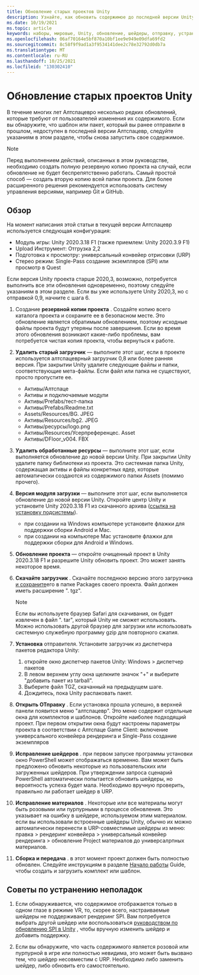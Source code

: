 ```yaml
---
title: Обновление старых проектов Unity
description: Узнайте, как обновить содержимое до последней версии Unity.
ms.date: 10/19/2021
ms.topic: article
keywords: наборы, мировые, Unity, обновление, шейдеры, отправку, устранение неполадок
ms.openlocfilehash: 06af70164e5bf870a10bf1ee9e949e09dfa69fd2
ms.sourcegitcommit: 8c58f9f9ad1a3f9534141dee2c78e32792d0db7a
ms.translationtype: MT
ms.contentlocale: ru-RU
ms.lasthandoff: 10/25/2021
ms.locfileid: "130302410"
---
```

<a name="upgrading-old-unity-projects"></a>Обновление старых проектов Unity
=============================

В течение многих лет Алтспацевро несколько редких обновлений, которые требуют от пользователей изменения их содержимого. Если вы обнаружите, что шаблон или пакет, который вы ранее отправили в прошлом, недоступен в последней версии Алтспацевр, следуйте указаниям в этом разделе, чтобы снова запустить свое содержимое.

> [!NOTE]
> Перед выполнением действий, описанных в этом руководстве, необходимо создать полную резервную копию проекта на случай, если обновление не будет беспрепятственно работать. Самый простой способ — создать вторую копию всей папки проекта. Для более расширенного решения рекомендуется использовать систему управления версиями, например Git и GitHub.

<a name="overview"></a>Обзор
---------

На момент написания этой статьи в текущей версии Алтспацевр используется следующая конфигурация:

* Модуль игры: Unity 2020.3.18 F1 (также приемлем: Unity 2020.3.9 F1)
* Upload Инструмент: Отгрузка 2,2
* Подготовка к просмотру: универсальный конвейер отрисовки (URP)
* Стерео режим: Single-Pass создание экземпляров (SPI) или просмотр в Quest

Если версия Unity проекта старше 2020,3, возможно, потребуется выполнить все эти обновления одновременно, поэтому следуйте указаниям в этом разделе. Если вы уже используете Unity 2020,3, но с отправкой 0,9, начните с шага 6.

1. Создание **резервной копии проекта** . Создайте копию всего каталога проекта и сохраните ее в безопасном месте. Это обновление является обратимым обновлением, поэтому исходные файлы проекта будут утеряны после завершения.
    Если во время этого обновления возникают какие-либо проблемы, вам потребуется чистая копия проекта, чтобы вернуться к работе.

2. **Удалить старый загрузчик** — выполните этот шаг, если в проекте используется алтспацеврный загрузчик 0,8 или более ранняя версия. При закрытии Unity удалите следующие файлы и папки, соответствующие мета-файлы. Если файл или папка не существуют, просто пропустите ее.

    * Активы/Алтспаце
    * Активы и подключаемые модули
    * Активы/Prefabs/тест-папка
    * Активы/Prefabs/Readme.txt
    * Assets/Resources/BG. JPEG
    * Активы/Resources/bg2. JPEG
    * Активы/ресурсы/logo.png
    * Активы/Resources/Усерпреференцес. Asset
    * Активы/DFloor_v004. FBX

3. **Удалить обработанные ресурсы** — выполните этот шаг, если выполняется обновление до новой версии Unity. При закрытии Unity удалите папку библиотеки из проекта. Это системная папка Unity, содержащая активы и файлы конкретных ядер, которые автоматически создаются из содержимого папки Assets (помимо прочего).

4. **Версия модуля загрузки** — выполните этот шаг, если выполняется обновление до новой версии Unity. Откройте центр Unity и установите Unity 2020.3.18 F1 из скачанного архива ([ссылка на установку подсистемы](unityhub://2020.3.18f1/a7d1c678663c)).
    * при создании на Windows компьютере установите флажки для поддержки сборки Android и Mac.
    * при создании на компьютере Mac установите флажки для поддержки сборки для Android и Windows.

5. **Обновление проекта** — откройте очищенный проект в Unity 2020.3.18 F1 и разрешите Unity обновить проект.
    Это может занять некоторое время.

6. **Скачайте загрузчик** . Скачайте последнюю версию этого загрузчика [и сохраните](https://aka.ms/AvrUrpUploader)его в папке Packages своего проекта. Файл должен иметь расширение ". tgz".
    > [!NOTE]
    > Если вы используете браузер Safari для скачивания, он будет извлечен в файл ". tar", который Unity не сможет использовать. Можно использовать другой браузер для загрузки или использовать системную служебную программу gzip для повторного сжатия.
    
7. **Установка** отправителя. Установите загрузчик из диспетчера пакетов редактора Unity:
    1. откройте окно диспетчер пакетов Unity: Windows > диспетчер пакетов
    2. В левом верхнем углу окна щелкните значок "+" и выберите "добавить пакет из tarball".
    3. Выберите файл TGZ, скачанный на предыдущем шаге.
    4. Дождитесь, пока Unity распаковать пакет.

8. **Открыть ОТправку** . Если установка прошла успешно, в верхней панели появится меню "алтспацевр".
    Это меню содержит отдельные окна для комплектов и шаблонов. Откройте наиболее подходящий проект.
    При первом открытии окна будут настроены параметры проекта в соответствии с Алтспаце Game Client: включение универсального конвейера рендеринга и Single-Pass создание экземпляров

9. **Исправление шейдеров** . при первом запуске программы установки окно PowerShell может отображаться временно.
    Вам может быть предложено обновить некоторые из пользовательских или загруженных шейдеров. При утверждении запроса сценарий PowerShell автоматически попытается обновить шейдеры, но вероятность успеха будет мала. Необходимо вручную проверить, правильно ли работает шейдер в URP.

10. **Исправление материалов** . Некоторые или все материалы могут быть розовыми или пурпурными в процессе обновления. Это указывает на ошибку в шейдере, используемом этим материалом. если вы использовали встроенные шейдеры Unity, обычно их можно автоматически перенести в URP-совместимые шейдеры из меню: правка > рендеринг конвейера > универсальный конвейер рендеринга > обновление Project материалов до универсалрпных материалов.

11. **Сборка и передача** . в этот момент проект должен быть полностью обновлен. Следуйте инструкциям в разделе [Начало работы](world-building-toolkit-getting-started.md) Guide, чтобы создать и загрузить комплект или шаблон.

<a name="troubleshooting-tips"></a>Советы по устранению неполадок
---------------------

1. Если обнаруживается, что содержимое отображается только в одном глазе в режиме VR, то, скорее всего, настраиваемые шейдеры не поддерживают рендеринг SPI. Вам потребуется выбрать другой шейдер или воспользоваться [руководством по обновлению SPI в Unity](https://docs.unity3d.com/Manual/SinglePassInstancing.html) , чтобы вручную изменить шейдер и добавить поддержку.

2. Если вы обнаружите, что часть содержимого является розовой или пурпурной в игре или полностью невидима, это может быть вызвано тем, что шейдер несовместим с URP. Необходимо либо заменить шейдер, либо обновить его самостоятельно.